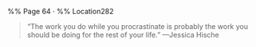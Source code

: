 %% Page 64 · %% Location282 
> “The work you do while you procrastinate is probably the work you should be doing for the rest of your life.” —Jessica Hische 